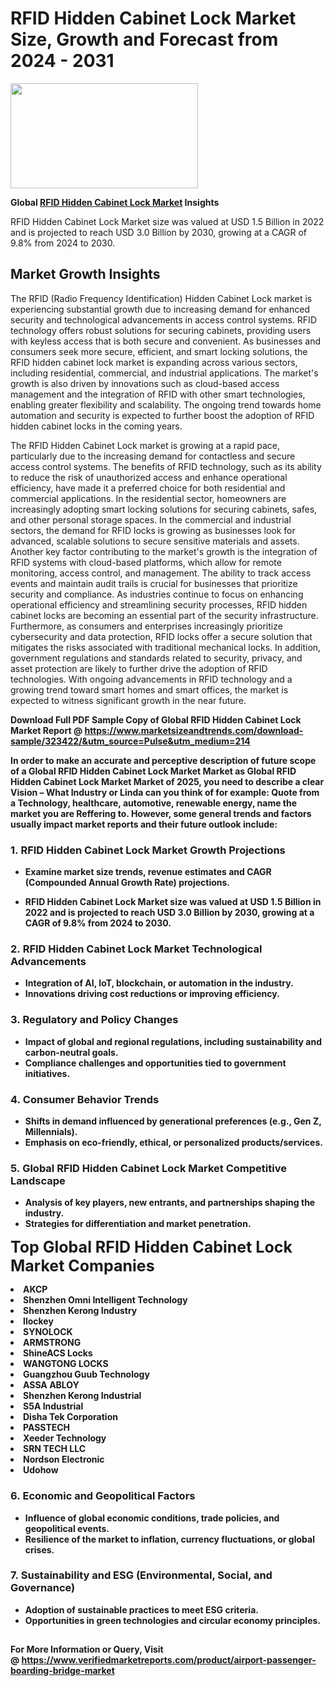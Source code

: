 <H1>RFID Hidden Cabinet Lock Market Size, Growth and Forecast from 2024 - 2031</H1><img class="aligncenter size-medium wp-image-584254" src="https://thirdeyenews.in/wp-content/uploads/2024/09/Global-Market-Research-300x168.jpeg" alt="" width="300" height="168" /><p><strong>Global&nbsp;<a href="https://www.marketsizeandtrends.com/download-sample/323422/&amp;utm_source=Pulse&amp;utm_medium=214">RFID Hidden Cabinet Lock Market</a> Insights</strong></p><p>RFID Hidden Cabinet Lock Market size was valued at USD 1.5 Billion in 2022 and is projected to reach USD 3.0 Billion by 2030, growing at a CAGR of 9.8% from 2024 to 2030.</p><p><h2>Market Growth Insights</h2> <p>The RFID (Radio Frequency Identification) Hidden Cabinet Lock market is experiencing substantial growth due to increasing demand for enhanced security and technological advancements in access control systems. RFID technology offers robust solutions for securing cabinets, providing users with keyless access that is both secure and convenient. As businesses and consumers seek more secure, efficient, and smart locking solutions, the RFID hidden cabinet lock market is expanding across various sectors, including residential, commercial, and industrial applications. The market's growth is also driven by innovations such as cloud-based access management and the integration of RFID with other smart technologies, enabling greater flexibility and scalability. The ongoing trend towards home automation and security is expected to further boost the adoption of RFID hidden cabinet locks in the coming years.</p> <p><strong></strong></p> <p>The RFID Hidden Cabinet Lock market is growing at a rapid pace, particularly due to the increasing demand for contactless and secure access control systems. The benefits of RFID technology, such as its ability to reduce the risk of unauthorized access and enhance operational efficiency, have made it a preferred choice for both residential and commercial applications. In the residential sector, homeowners are increasingly adopting smart locking solutions for securing cabinets, safes, and other personal storage spaces. In the commercial and industrial sectors, the demand for RFID locks is growing as businesses look for advanced, scalable solutions to secure sensitive materials and assets. Another key factor contributing to the market's growth is the integration of RFID systems with cloud-based platforms, which allow for remote monitoring, access control, and management. The ability to track access events and maintain audit trails is crucial for businesses that prioritize security and compliance. As industries continue to focus on enhancing operational efficiency and streamlining security processes, RFID hidden cabinet locks are becoming an essential part of the security infrastructure. Furthermore, as consumers and enterprises increasingly prioritize cybersecurity and data protection, RFID locks offer a secure solution that mitigates the risks associated with traditional mechanical locks. In addition, government regulations and standards related to security, privacy, and asset protection are likely to further drive the adoption of RFID technologies. With ongoing advancements in RFID technology and a growing trend toward smart homes and smart offices, the market is expected to witness significant growth in the near future.</p> <p><strong></p><p><span class=""><strong>Download Full PDF Sample Copy of Global RFID Hidden Cabinet Lock Market Report</strong> @ <a href="https://www.marketsizeandtrends.com/download-sample/323422/&amp;utm_source=Pulse&amp;utm_medium=214" target="_blank">https://www.marketsizeandtrends.com/download-sample/323422/&amp;utm_source=Pulse&amp;utm_medium=214</a></span></p><p>In order to make an accurate and perceptive description of future scope of a Global&nbsp;RFID Hidden Cabinet Lock Market Market as Global&nbsp;RFID Hidden Cabinet Lock Market Market of 2025, you need to describe a clear Vision &ndash; What Industry or Linda can you think of for example: Quote from a Technology, healthcare, automotive, renewable energy, name the market you are Reffering to. However, some general trends and factors usually impact market reports and their future outlook include:</p><h3>1.&nbsp;<strong>RFID Hidden Cabinet Lock Market Growth Projections</strong></h3><ul><li>Examine market size trends, revenue estimates and CAGR (Compounded Annual Growth Rate) projections.</li><li><p>RFID Hidden Cabinet Lock Market size was valued at USD 1.5 Billion in 2022 and is projected to reach USD 3.0 Billion by 2030, growing at a CAGR of 9.8% from 2024 to 2030.</p></li></ul><h3>2.&nbsp;<strong>RFID Hidden Cabinet Lock Market Technological Advancements</strong></h3><ul><li>Integration of AI, IoT, blockchain, or automation in the industry.</li><li>Innovations driving cost reductions or improving efficiency.</li></ul><h3>3.&nbsp;<strong>Regulatory and Policy Changes</strong></h3><ul><li>Impact of global and regional regulations, including sustainability and carbon-neutral goals.</li><li>Compliance challenges and opportunities tied to government initiatives.</li></ul><h3>4.&nbsp;<strong>Consumer Behavior Trends</strong></h3><ul><li>Shifts in demand influenced by generational preferences (e.g., Gen Z, Millennials).</li><li>Emphasis on eco-friendly, ethical, or personalized products/services.</li></ul><h3>5.&nbsp;<strong>Global RFID Hidden Cabinet Lock Market Competitive Landscape</strong></h3><ul><li>Analysis of key players, new entrants, and partnerships shaping the industry.</li><li>Strategies for differentiation and market penetration.</li></ul><p data-pm-slice="1 1 []"><span style="color: inherit; font-family: inherit; font-size: 25px;">Top Global RFID Hidden Cabinet Lock Market Companies</span></p><div class="" data-test-id=""><p><li>AKCP</li><li> Shenzhen Omni Intelligent Technology</li><li> Shenzhen Kerong Industry</li><li> Ilockey</li><li> SYNOLOCK</li><li> ARMSTRONG</li><li> ShineACS Locks</li><li> WANGTONG LOCKS</li><li> Guangzhou Guub Technology</li><li> ASSA ABLOY</li><li> Shenzhen Kerong Industrial</li><li> S5A Industrial</li><li> Disha Tek Corporation</li><li> PASSTECH</li><li> Xeeder Technology</li><li> SRN TECH LLC</li><li> Nordson Electronic</li><li> Udohow</li></p></div><h3>6.&nbsp;<strong>Economic and Geopolitical Factors</strong></h3><ul><li>Influence of global economic conditions, trade policies, and geopolitical events.</li><li>Resilience of the market to inflation, currency fluctuations, or global crises.</li></ul><h3>7.&nbsp;<strong>Sustainability and ESG (Environmental, Social, and Governance)</strong></h3><ul><li>Adoption of sustainable practices to meet ESG criteria.</li><li>Opportunities in green technologies and circular economy principles.</li></ul><h2><strong style="font-size: 14px;">For More Information or Query, Visit @&nbsp;</strong><a style="background-color: #ffffff; font-size: 14px;" href="https://www.marketsizeandtrends.com/report/rfid-hidden-cabinet-lock-market/" target="_blank">https://www.verifiedmarketreports.com/product/airport-passenger-boarding-bridge-market</a></h2>
